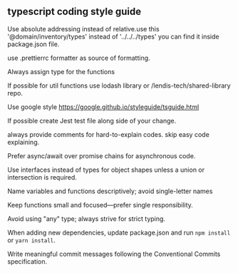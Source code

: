 ## typescript coding style guide

Use absolute addressing instead of relative.use this '@domain/inventory/types' instead of '../../../types' you can find it inside package.json file.

use .prettierrc formatter as source of formatting.

Always assign type for the functions

If possible for util functions use lodash library or /lendis-tech/shared-library repo.

Use google style https://google.github.io/styleguide/tsguide.html

If possible create Jest test file along side of your change.

always provide comments for hard-to-explain codes. skip easy code explaining.

Prefer async/await over promise chains for asynchronous code.

Use interfaces instead of types for object shapes unless a union or intersection is required.

Name variables and functions descriptively; avoid single-letter names

Keep functions small and focused—prefer single responsibility.

Avoid using "any" type; always strive for strict typing.

When adding new dependencies, update package.json and run `npm install` or `yarn install`.

Write meaningful commit messages following the Conventional Commits specification.
